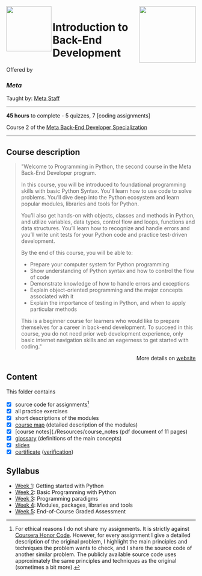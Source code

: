 <a href="https://www.coursera.org/learn/programming-in-python">
  <img src="/img/Programming_in_Python_logo.avif" width="150" align="right">
</a>

<img src="https://brandlogos.net/wp-content/uploads/2021/10/Meta-logo.svg" width="120" height="120" align="left">

# Introduction to Back-End Development

Offered by 
### *Meta*

Taught by: [Meta Staff](https://www.coursera.org/instructor/~30575670)

---

**45 hours** to complete - 5 quizzes, 7 [coding assignments]

Course 2 of the [Meta Back-End Developer Specialization](../) 

---

## Course description

>"Welcome to Programming in Python, the second course in the Meta Back-End Developer program.
>
>In this course, you will be introduced to foundational programming skills with basic Python Syntax. You’ll learn how to use code to solve problems. You’ll dive deep into the Python ecosystem and learn popular modules, libraries and tools for Python. 
>
>You’ll also get hands-on with objects, classes and methods in Python, and utilize variables, data types, control flow and loops, functions and data structures. You’ll learn how to recognize and handle errors and you’ll write unit tests for your Python code and practice test-driven development.
>
>By the end of this course, you will be able to:
>- Prepare your computer system for Python programming
>- Show understanding of Python syntax and how to control the flow of code
>- Demonstrate knowledge of how to handle errors and exceptions
>- Explain object-oriented programming and the major concepts associated with it
>- Explain the importance of testing in Python, and when to apply particular methods
>
>This is a beginner course for learners who would like to prepare themselves for a career in back-end development. To succeed in this course, you do not need prior web development experience, only basic internet navigation skills and an eagerness to get started with coding."

<p align="right">More details on <a href="https://www.coursera.org/learn/programming-in-python">website</a></p>

## Content
This folder contains 
- [x] source code for assignments[^1]
- [x] all practice exercises
- [x] short descriptions of the modules 
- [x] [course map](./Resources/course_map) (detailed description of the modules)
- [x] [course notes](./Resources/course_notes (pdf document of 11 pages)
- [x] [glossary](./Resources/glossary) (definitions of the main concepts)
- [x] [slides](./Slides) 
- [x] [certificate](./Certificate/certificate.pdf) ([verification](certificate_link))

## Syllabus
- [Week 1](./Week%201): Getting started with Python
- [Week 2](./Week%202): Basic Programming with Python
- [Week 3](./Week%203): Programming paradigms
- [Week 4](./Week%204): Modules, packages, libraries and tools
- [Week 5](./Week%205): End-of-Course Graded Assessment

[^1]: For ethical reasons I do not share my assignments. It is strictly against [Coursera Honor Code](https://www.coursera.support/s/article/209818863-Coursera-Honor-Code?language=en_US). However, for every assignment I give a detailed description of the original problem, I highlight the main principles and techniques the problem wants to check, and I share the source code of another similar problem. The publicly available source code uses approximately the same principles and techniques as the original (sometimes a bit more). 
